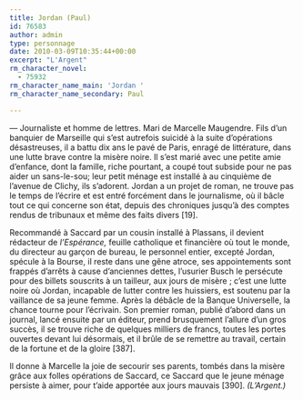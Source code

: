 ```yaml
---
title: Jordan (Paul)
id: 76583
author: admin
type: personnage
date: 2010-03-09T10:35:44+00:00
excerpt: "L'Argent"
rm_character_novel:
  - 75932
rm_character_name_main: 'Jordan '
rm_character_name_secondary: Paul

---
```

— Journaliste et homme de lettres. Mari de Marcelle Maugendre. Fils d&rsquo;un banquier de Marseille qui s&rsquo;est autrefois suicidé à la suite d&rsquo;opérations désastreuses, il a battu dix ans le pavé de Paris, enragé de littérature, dans une lutte brave contre la misère noire. Il s&rsquo;est marié avec une petite amie d&rsquo;enfance, dont la famille, riche pourtant, a coupé tout subside pour ne pas aider un sans-le-sou; leur petit ménage est installé à au cinquième de l&rsquo;avenue de Clichy, ils s&rsquo;adorent. Jordan a un projet de roman, ne trouve pas le temps de l&rsquo;écrire et est entré forcément dans le journalisme, où il bâcle tout ce qui concerne son état, depuis des chroniques jusqu&rsquo;à des comptes rendus de tribunaux et même des faits divers [19].

Recommandé à Saccard par un cousin installé à Plassans, il devient rédacteur de _l&rsquo;Espérance,_ feuille catholique et financière où tout le monde, du directeur au garçon de bureau, le personnel entier, excepté Jordan, spécule à la Bourse, il reste dans une gêne atroce, ses appointements sont frappés d&rsquo;arrêts à cause d&rsquo;anciennes dettes, l&rsquo;usurier Busch le persécute pour des billets souscrits à un tailleur, aux jours de misère ; c&rsquo;est une lutte noire où Jordan, incapable de lutter contre les huissiers, est soutenu par la vaillance de sa jeune femme. Après la débâcle de la Banque Universelle, la chance tourne pour l&rsquo;écrivain. Son premier roman, publié d&rsquo;abord dans un journal, lancé ensuite par un éditeur, prend brusquement l&rsquo;allure d&rsquo;un gros succès, il se trouve riche de quelques milliers de francs, toutes les portes ouvertes devant lui désormais, et il brûle de se remettre au travail, certain de la fortune et de la gloire [387].

Il donne à Marcelle la joie de secourir ses parents, tombés dans la misère grâce aux folles opérations de Saccard, ce Saccard que le jeune ménage persiste à aimer, pour t&rsquo;aide apportée aux jours mauvais [390]. _(L&rsquo;Argent.)_